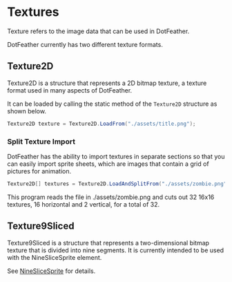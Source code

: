 # Textures

Texture refers to the image data that can be used in DotFeather.

DotFeather currently has two different texture formats.

## Texture2D

Texture2D is a structure that represents a 2D bitmap texture, a texture format used in many aspects of DotFeather.

It can be loaded by calling the static method of the `Texture2D` structure as shown below.

```cs
Texture2D texture = Texture2D.LoadFrom("./assets/title.png");
```

### Split Texture Import

DotFeather has the ability to import textures in separate sections so that you can easily import sprite sheets, which are images that contain a grid of pictures for animation.

```cs
Texture2D[] textures = Texture2D.LoadAndSplitFrom("./assets/zombie.png", 16, 2, new Size(16, 16));
```

This program reads the file in ./assets/zombie.png and cuts out 32 16x16 textures, 16 horizontal and 2 vertical, for a total of 32.

## Texture9Sliced

Texture9Sliced is a structure that represents a two-dimensional bitmap texture that is divided into nine segments.
It is currently intended to be used with the NineSliceSprite element.

See [NineSliceSprite](elements/9slice.md) for details.
